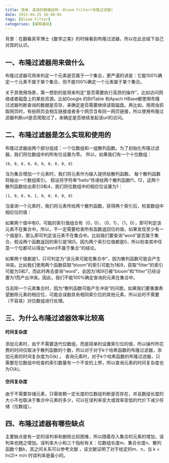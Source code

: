 ```yaml
---
title: 简单、高效的数据结构--Bloom Filter(布隆过滤器)
date: 2015-04-25 16:48:05
tags: [Bloom Filter]
categories: [编程基础]
---
```

背景：在翻看吴军博士《数学之美》的时候看到布隆过滤器，所以在此总结下自己对其的认识。

## 一、布隆过滤器用来做什么
布隆过滤器可用来判定一个元素是否属于一个集合，更严谨的讲是：它能100%确定一个元素不属于某个集合，但不能100%确定一个元素属于某个集合。

关于其使用场景，第一想到的是用来判定“是否需要执行高昂的操作”，比如访问网络或者磁盘上的某些资源。比如Google 的BitTable 和Apach HBase都使用布隆过滤器判断查询的数据是否存，来确定是否需要继续读取磁盘。再比如，用爬虫抓取网页时，有些网页会相互链接或者多个网页含有同一网页链接，所以使用布隆过滤器判断url是否爬取过了，来确定是否继续发起该url的访问。

## 二、布隆过滤器是怎么实现和使用的
布隆过滤器由两个部分组成：一个位数组和一组散列函数。为了初始化布隆过滤器，我们将位数组中的所有位设置为零。 所以，如果我们有一个十位数组：
````
[0, 0, 0, 0, 0, 0, 0, 0, 0, 0]
````
当为集合增加一个元素时，我们将元素作为输入提供给散列函数。 每个散列函数将输出一个数组索引。 假设将字符串“hello”传递给两个散列函数f1，f2，这两个散列函数给出索引0和4，我们将位数组中的相应位设置为1：
````
[1, 0, 0, 0, 1, 0, 0, 0, 0, 0]
````
当查询一个元素时，我们将元素传给两个散列函数，获得两个索引后，检查数组中相应位的值：

如果两个值中有0，可能的索引值组合有（0，0）、（0，1）、（1，0），即可判定该元素不在集合中。所以，不一定需要检查所有函数返回位的值，如果发现至少有一个值是0，那么即可判定该元素不在集合中。比如我们要查询“word”是否属于集合，假设两个函数返回的索引是1和5。因为两个索引位值都是0，所以检查其中任意一个位都可以得出“word不属于集合“的结论。

如果两个值都是1，只可判定为“该元素可能在集合中”，因为散列函数可能会产生冲突。比如我们使用两个函数获取“bloom”的索引可能为1和9，获取“filter”的索引可能为5和7，而此时再去查询“word”，会因为1和9已被“bloom”和“filter”已经设置为1而产出冲突。因此，我们不能100%确定查询的元素在集合中。

当去除一个元素集合时，因为“散列函数可能产生冲突”的问题，如果我们要重置希望删除元素的相应位，可能会误删具有相同索引位的其他元素，所以此时不需要（不容易）对位数组进行处理。

## 三、为什么布隆过滤器效率比较高
#### 时间复杂度
添加元素时，由于不需要迭代位数组，而是简单的设置索引位的值，所以操作所花费的时间仅取决于散列函数的个数，所以对于对于k个哈希函数的布隆过滤器，添加元素的时间复杂度为O(k) 。
查询元素时，对于k个哈希函数的布隆过滤器，只需要在位数组中检查的索引数量有一个不变的上界，所以查询元素的时间复杂度也为O(k)。

#### 空间复杂度
由于不需要存储元素，只需依赖一定长度的位数组判断是否存在，并且数组长度的大小不也取决于集合中元素的多少，可以在误判率变大或效率变低的代价下减少存储（位数组）。

## 四、布隆过滤器有哪些缺点
主要缺点是有一定的误判率和删除比较困难，所以随着存入集合的元素的增加，误判率也随之增加。误判率大小和三个指标有关：位数组长度m、集合长度n、散列函数个数k，其之间关系可以参考文献 ，该文献证明了对于给定的m、n，当 k = ln(2)* m/n 时误判率是最小的。
